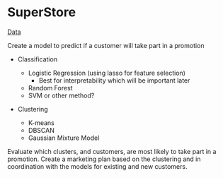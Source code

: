 # SuperStore

[Data](https://www.kaggle.com/datasets/ahsan81/superstore-marketing-campaign-dataset)

Create a model to predict if a customer will take part in a promotion

* Classification
  * Logistic Regression (using lasso for feature selection)
    * Best for interpretability which will be important later
  * Random Forest
  * SVM or other method?

* Clustering
  * K-means
  * DBSCAN
  * Gaussian Mixture Model
  
Evaluate which clusters, and customers, are most likely to take part in a promotion. Create a marketing plan based on the clustering and in coordination with the models for existing and new customers.
